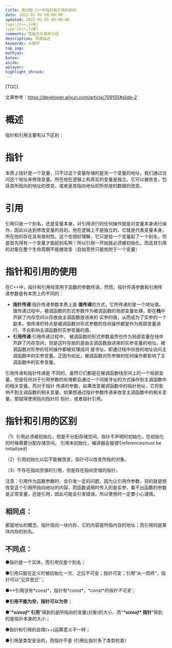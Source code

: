 ```yaml
---
title: 面试题-C++中指针和引用的区别
date: 2022-01-05 00:00:00
updated: 2022-01-05 00:00:00
tags:[C++,引用]
type:[C++,引用]
comments: 性能优化框架介绍
description: 页面描述
keywords: 关键字
top_img:
mathjax:
katex:
aside:
aplayer:
highlight_shrink:
---
```


[TOC]

文章参考：https://developer.aliyun.com/article/709155#slide-2

# 概述

指针和引用主要有以下区别：

# 指针

本质上指针是一个变量，只不过这个变量存储的是另一个变量的地址，我们通过访问这个地址来修改变量。所在他在逻辑上和真实的变量是独立。它可以被改变，包括其所指向的地址的改变，或者是其指向地址的所存放的数据的改变。

# 引用

引用只是一个别名，还是变量本身。对引用进行的任何操作就是对变量本身进行操作，因此以达到修改变量的目的。他在逻辑上不是独立的，它就是代表变量本身，所在他的存在具有依附性。这个也很好理解，它只是给一个变量起了一个别名，但是首先得有一个变量才能起别名啊！所以引用一开始就必须被初始化。而且其引用的对象在整个生命周期不能被改变（自始至终只能依附于一个变量）



# 指针和引用的使用

在C++中，指针和引用经常用于函数的参数传递，然而，指针传递参数和引用传递参数是有本质上的不同的：

- **指针传递**:指针传递参数本质上是 **值传递**的方式，它所传递的是一个地址值。值传递过程中，被调函数的形式参数作为被调函数的局部变量处理，即在**栈**中开辟了内存空间以存放由主调函数放进来的 实参的值，从而成为了实参的一个副本。值传递的特点是被调函数对形式参数的任何操作都是作为局部变量进行，不会影响主调函数的实参变量的值。
- **引用传递**:引用传递过程中， 被调函数的形式参数虽然也作为局部变量在栈中开辟了内存空间，但是这时存放的是由主调函数放进来的实参变量的地址。被调函数对形参的任何操作都被处理成间 接寻址，即通过栈中存放的地址访问主调函数中的实参变量。正因为如此，被调函数对形参做的任何操作都影响了主调函数中的实参变量。

引用传递和指针传递是 不同的，虽然它们都是在被调函数栈空间上的一个局部变量，但是任何对于引用参数的处理都会通过一个间接寻址的方式操作到主调函数中的相关变量。而对于指针 传递的参数，如果改变被调函数中的指针地址，它将影响不到主调函数的相关变量。如果想通过指针参数传递来改变主调函数中的相关变量，那就得使用指向指针的 指针，或者指针引用。



# 指针和引用的区别

（1）引用必须被初始化，但是不分配存储空间。指针不声明时初始化，在初始化的时候需要分配存储空间。 引用未初始化，编译器会报错![referencesmust be initialized]

（2）引用初始化以后不能被改变，指针可以改变所指的对象。

（3）不存在指向空值的引用，但是存在指向空值的指针。

注意：引用作为函数参数时，会引发一定的问题，因为让引用作参数，目的就是想改变这个引用所指向地址的内容，而函数调用时传入的是实参，看不出函数的参数是正常变量，还是引用，因此可能会引发错误。所以使用时一定要小心谨慎。

## 相同点：

都是地址的概念，指针指向一块内存，它的内容是所指内存的地址；而引用则是某块内存的别名。

## 不同点：

●指针是一个实体，而引用仅是个别名；

●引用只能在定义时被初始化一次，之后不可变；指针可变；引用“从一而终”，指针可以“见异思迁”；

●**引用没有\**const\**，指针有\**const\**，\**const\**的指针不可变**；

**●引用不能为空，指针可以为空**；

●“***\*sizeof\** 引用**”得到的是所指向的变量(对象)的大小，而“***\*sizeof\** 指针**”得到的是指针本身的大小；

●指针和引用的自增(++)运算意义不一样；

●引用是类型安全的，而指针不是 (引用比指针多了类型检查）